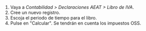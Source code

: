 1.  Vaya a *Contabilidad \> Declaraciones AEAT \> Libro de IVA*.
2.  Cree un nuevo registro.
3.  Escoja el periodo de tiempo para el libro.
4.  Pulse en "Calcular". Se tendrán en cuenta los impuestos OSS.
